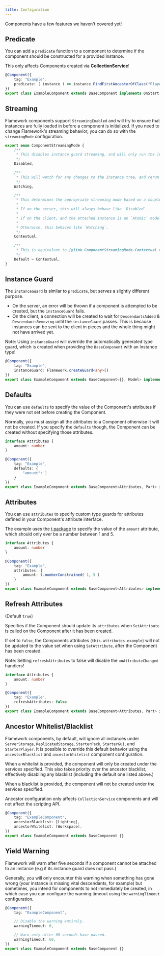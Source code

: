 ```yaml
---
title: Configuration
---
```

Components have a few features we haven't covered yet!

## Predicate
You can add a `predicate` function to a component to determine if the component should be constructed for a provided instance.

This only affects Components created via **CollectionService**!
```ts
@Component({
	tag: "Example",
	predicate: ( instance ) => instance.FindFirstAncestorOfClass("PlayerGui") !== undefined,
})
export class ExampleComponent extends BaseComponent implements OnStart {}
```

## Streaming
Flamework components support `StreamingEnabled` and will try to ensure that instances are fully loaded in before a component is initialized.
If you need to change Flamework's streaming behavior, you can do so with the `streamingMode` configuration.

```ts
export enum ComponentStreamingMode {
	/**
	 * This disables instance guard streaming, and will only run the instance guard once.
	 */
	Disabled,

	/**
	 * This will watch for any changes to the instance tree, and rerun the instance guards.
	 */
	Watching,

	/**
	 * This determines the appropriate streaming mode based on a couple of factors.
	 *
	 * If on the server, this will always behave like `Disabled`.
	 *
	 * If on the client, and the attached instance is an `Atomic` model, this will behave like `Disabled`.
	 *
	 * Otherwise, this behaves like `Watching`.
	 */
	Contextual,

	/**
	 * This is equivalent to {@link ComponentStreamingMode.Contextual Contextual}.
	 */
	Default = Contextual,
}
```

## Instance Guard
The `instanceGuard` is similar to `predicate`, but serves a slightly different purpose.

* On the server, an error will be thrown if a component is attempted to be created, but the `instanceGuard` fails.
* On the client, a connection will be created to wait for `DescendantsAdded` & `DescendantsRemoving` until the `instanceGuard` passes. This is because instances can be sent to the client in pieces and the whole thing might not have arrived yet.

Note: Using `instanceGuard` will override the automatically generated type guard, which is created when providing the `BaseComponent` with an Instance type!
```ts
@Component({
	tag: "Example",
	instanceGuard: Flamework.createGuard<any>()
})
export class ExampleComponent extends BaseComponent<{}, Model> implements OnStart {}
```

## Defaults
You can use `defaults` to specify the value of the Component's attributes if they were not set before creating the Component.

Normally, you must assign all the attributes to a Component otherwise it will not be created. If you specify the `defaults` though, the Component can be created without specifying those attributes.
```ts
interface Attributes {
	amount: number
}

@Component({
	tag: "Example",
	defaults: {
		"amount": 1
	}
})
export class ExampleComponent extends BaseComponent<Attributes, Part> implements OnStart {}
```

## Attributes
You can use `attributes` to specify custom type guards for attributes defined in your Component's attribute interface.

The example uses the [t package](https://www.npmjs.com/package/@rbxts/t) to specify the value of the `amount` attribute, which should only ever be a number between 1 and 5.
```ts
interface Attributes {
	amount: number
}

@Component({
	tag: "Example",
	attributes: {
		amount: t.numberConstrained( 1, 5 )
	}
})
export class ExampleComponent extends BaseComponent<Attributes> implements OnStart {}
```

## Refresh Attributes
(Default `true`)

Specifies if the Component should update its `attributes` when `SetAttribute` is called on the Component after it has been created.

If set to `false`, the Components attributes (`this.attributes.example`) will not be updated to the value set when using `SetAttribute`, after the Component has been created.

Note: Setting `refreshAttributes` to false will disable the `onAttributeChanged` handlers!
```ts
interface Attributes {
	amount: number
}

@Component({
	tag: "Example",
	refreshAttributes: false
})
export class ExampleComponent extends BaseComponent<Attributes, Part> implements OnStart {}
```

## Ancestor Whitelist/Blacklist
Flamework components, by default, will ignore all instances under `ServerStorage`, `ReplicatedStorage`, `StarterPack`, `StarterGui`, and `StarterPlayer`.
It is possible to override this default behavior using the `ancestorBlacklist` and `ancestorWhitelist` component configuration.

When a whitelist is provided, the component will only be created under the services specified. This also takes priority over the ancestor blacklist, effectively disabling any blacklist (including the default one listed above.)

When a blacklist is provided, the component will not be created under the services specified.

Ancestor configuration only affects `CollectionService` components and will not affect the scripting API.

```ts
@Component({
	tag: "ExampleComponent",
	ancestorBlacklist: [Lighting],
	ancestorWhitelist: [Workspace],
})
export class ExampleComponent extends BaseComponent {}
```

## Yield Warning
Flamework will warn after five seconds if a component cannot be attached to an instance (e.g if its instance guard does not pass.)

Generally, you will only encounter this warning when something has gone wrong (your instance is missing vital descendants, for example) but sometimes, you intend for components to not immediately be created, in which case you can configure the warning timeout using the `warningTimeout` configuration.

```ts
@Component({
	tag: "ExampleComponent",

	// Disable the warning entirely.
	warningTimeout: 0,

	// Warn only after 60 seconds have passed.
	warningTimeout: 60,
})
export class ExampleComponent extends BaseComponent {}
```
